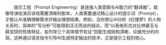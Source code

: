 <p style="text-indent:2em">提示工程（Prompt Engineering）是连接人类意图与AI能力的“翻译器”。就像导演给演员讲戏需要清晰的剧本，人类需要通过精心设计的提示词（Prompt），才能让AI准确理解需求并输出理想结果。例如，当你想让AI分析《红楼梦》的人物关系时，简单的“写分析”可能得到泛泛而谈的结论，而“以表格形式对比林黛玉与薛宝钗的性格特征，各列举三个具体情节佐证”则能生成结构清晰、论据充分的内容。这种通过语言指令引导AI生成特定输出的技术，正是提示工程的核心。
</p>

